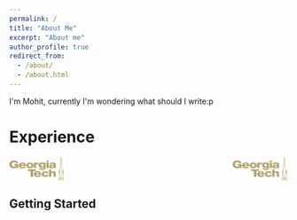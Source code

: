 ```yaml
---
permalink: /
title: "About Me"
excerpt: "About me"
author_profile: true
redirect_from: 
  - /about/
  - /about.html
---
```


I'm Mohit, currently I'm wondering what should I write:p

Experience
======

<div style="display: flex; justify-content:space-between;">
<img src="/images/gt_logo.png" alt="Markdown Monster icon" style="max-width:20%; height:auto;"/>
<img src="/images/gt_logo.png" alt="Markdown Monster icon" style="max-width:20%; height:auto;"/>
</div>


Getting Started
------


